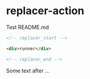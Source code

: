 # replacer-action

Test README.md

```html
<!-- replacer_start -->

<div>runner</div>

<!-- replacer_end -->
```

Some text after ...
